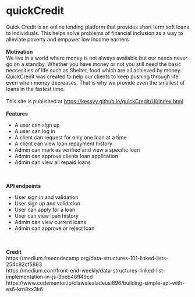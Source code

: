 # quickCredit
Quick Credit is an online lending platform that provides short term 
soft loans to individuals. This helps solve problems of financial inclusion as a 
way to alleviate poverty and empower low income earners 
<br><br>
<strong>Motivation</strong><br>
We live in a world where money is not always available but our needs never go on a standby.
 Whether you have money or not you still need the basic neccesities of life such as Shelter, food
  which are all achieved by money. QuickCredit was created to help our clients to keep pushing through life even when money decreases. That is why we provide even the smallest of loans 
  in the fastest time. 
<br><br>
This site is published at https://kessyy.github.io/quickCredit/UI/index.html
<br><br>
<strong>Features</strong><br>
<ul>
<li>A user can sign up</li>
<li>A user can log in</li>
<li>A client can request for only one loan at a time</li>
<li>A client can view loan repayment history</li>
<li>Admin can mark as verified and view a specific loan</li>
<li>Admin can approve clients loan application</li>
<li>Admin can view all repaid loans</li>
</ul>
<br><br>
<strong>API endpoints</strong>
<ul>
<li>User sign in and validation</li>
<li>User sign up and validation</li>
<li>User can apply for a loan</li>
<li>User can view loan history</li>
<li>Admin can view current loans</li>
<li>Admin can approve or reject loan</li>
</ul>
<br><br>
<strong>Credit</strong><br>
https://medium.freecodecamp.org/data-structures-101-linked-lists-254c82cf5883 <br>
https://medium.com/front-end-weekly/data-structures-linked-list-implementation-in-js-3beb48ff49cd <br>
https://www.codementor.io/olawalealadeusi896/building-simple-api-with-es6-krn8xx3k6 <br>


